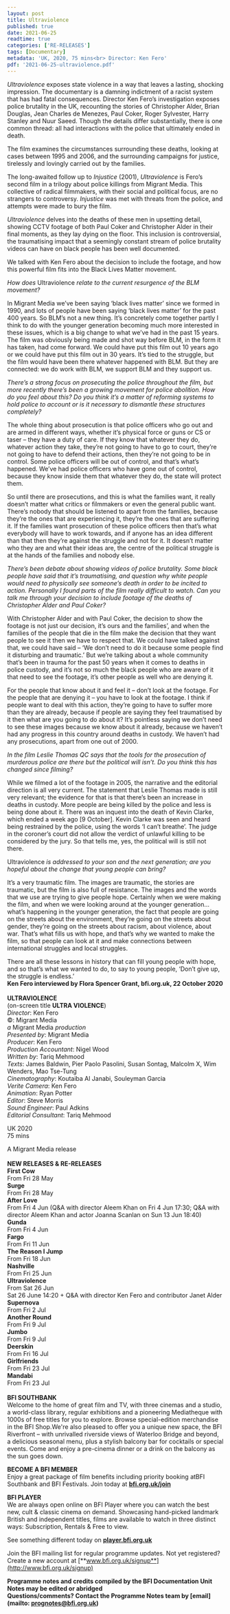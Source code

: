 ```yaml
---
layout: post
title: Ultraviolence
published: true
date: 2021-06-25
readtime: true
categories: ['RE-RELEASES']
tags: [Documentary]
metadata: 'UK, 2020, 75 mins<br> Director: Ken Fero'
pdf: '2021-06-25-ultraviolence.pdf'
---
```


_Ultraviolence_ exposes state violence in a way that leaves a lasting, shocking impression. The documentary is a damning indictment of a racist system that has had fatal consequences. Director Ken Fero’s investigation exposes police brutality in the UK, recounting the stories of Christopher Alder, Brian Douglas, Jean Charles de Menezes, Paul Coker, Roger Sylvester, Harry Stanley and Nuur Saeed. Though the details differ substantially, there is one common thread: all had interactions with the police that ultimately ended in death.

The film examines the circumstances surrounding these deaths, looking at cases between 1995 and 2006, and the surrounding campaigns for justice, tirelessly and lovingly carried out by the families.

The long-awaited follow up to _Injustice_ (2001), _Ultraviolence_ is Fero’s second film in a trilogy about police killings from Migrant Media. This collective of radical filmmakers, with their social and political focus, are no strangers to controversy. _Injustice_ was met with threats from the police, and attempts were made to bury the film.

_Ultraviolence_ delves into the deaths of these men in upsetting detail, showing CCTV footage of both Paul Coker and Christopher Alder in their final moments, as they lay dying on the floor. This inclusion is controversial, the traumatising impact that a seemingly constant stream of police brutality videos can have on black people has been well documented.

We talked with Ken Fero about the decision to include the footage, and how this powerful film fits into the Black Lives Matter movement.

_How does_ Ultraviolence _relate to the current resurgence of the BLM movement?_

In Migrant Media we’ve been saying ‘black lives matter’ since we formed in 1990, and lots of people have been saying ‘black lives matter’ for the past 400 years. So BLM’s not a new thing. It’s concretely come together partly I think to do with the younger generation becoming much more interested in these issues, which is a big change to what we’ve had in the past 15 years. The film was obviously being made and shot way before BLM, in the form it has taken, had come forward. We could have put this film out 10 years ago or we could have put this film out in 30 years. It’s tied to the struggle, but the film would have been there whatever happened with BLM. But they are connected: we do work with BLM, we support BLM and they support us.

_There’s a strong focus on prosecuting the police throughout the film, but more recently there’s been a growing movement for police abolition. How do you feel about this? Do you think it’s a matter of reforming systems to hold police to account or is it necessary to dismantle these structures completely?_

The whole thing about prosecution is that police officers who go out and are armed in different ways, whether it’s physical force or guns or CS or taser – they have a duty of care. If they know that whatever they do, whatever action they take, they’re not going to have to go to court, they’re not going to have to defend their actions, then they’re not going to be in control. Some police officers will be out of control, and that’s what’s happened. We’ve had police officers who have gone out of control, because they know inside them that whatever they do, the state will protect them.

So until there are prosecutions, and this is what the families want, it really doesn’t matter what critics or filmmakers or even the general public want. There’s nobody that should be listened to apart from the families, because they’re the ones that are experiencing it, they’re the ones that are suffering it. If the families want prosecution of these police officers then that’s what everybody will have to work towards, and if anyone has an idea different than that then they’re against the struggle and not for it. It doesn’t matter who they are and what their ideas are, the centre of the political struggle is at the hands of the families and nobody else.

_There’s been debate about showing videos of police brutality. Some black people have said that it’s traumatising, and question why white people would need to physically see someone’s death in order to be incited to action. Personally I found parts of the film really difficult to watch. Can you talk me through your decision to include footage of the deaths of Christopher Alder and Paul Coker?_

With Christopher Alder and with Paul Coker, the decision to show the footage is not just our decision, it’s ours and the families’, and when the families of the people that die in the film make the decision that they want people to see it then we have to respect that. We could have talked against that, we could have said – ‘We don’t need to do it because some people find it disturbing and traumatic.’ But we’re talking about a whole community that’s been in trauma for the past 50 years when it comes to deaths in police custody, and it’s not so much the black people who are aware of it that need to see the footage, it’s other people as well who are denying it.

For the people that know about it and feel it – don’t look at the footage. For the people that are denying it – you have to look at the footage. I think if people want to deal with this action, they’re going to have to suffer more than they are already, because if people are saying they feel traumatised by it then what are you going to do about it? It’s pointless saying we don’t need to see these images because we know about it already, because we haven’t had any progress in this country around deaths in custody. We haven’t had any prosecutions, apart from one out of 2000.

_In the film Leslie Thomas QC says that the tools for the prosecution of murderous police are there but the political will isn’t. Do you think this has changed since filming?_

While we filmed a lot of the footage in 2005, the narrative and the editorial direction is all very current. The statement that Leslie Thomas made is still very relevant; the evidence for that is that there’s been an increase in deaths in custody. More people are being killed by the police and less is being done about it. There was an inquest into the death of Kevin Clarke, which ended a week ago [9 October]. Kevin Clarke was seen and heard being restrained by the police, using the words ‘I can’t breathe’. The judge in the coroner’s court did not allow the verdict of unlawful killing to be considered by the jury. So that tells me, yes, the political will is still not there.

Ultraviolence _is addressed to your son and the next generation; are you hopeful about the change that young people can bring?_

It’s a very traumatic film. The images are traumatic, the stories are traumatic, but the film is also full of resistance. The images and the words that we use are trying to give people hope. Certainly when we were making the film, and when we were looking around at the younger generation… what’s happening in the younger generation, the fact that people are going on the streets about the environment, they’re going on the streets about gender, they’re going on the streets about racism, about violence, about war. That’s what fills us with hope, and that’s why we wanted to make the film, so that people can look at it and make connections between international struggles and local struggles.

There are all these lessons in history that can fill young people with hope, and so that’s what we wanted to do, to say to young people, ‘Don’t give up, the struggle is endless.’<br>
**Ken Fero interviewed by Flora Spencer Grant, bfi.org.uk, 22 October 2020**<br>
<br>
**ULTRAVIOLENCE**<br>
(on-screen title **ULTRA VIOLENCE**)<br>
_Director_: Ken Fero  
©: Migrant Media  
_a_ Migrant Media _production_  
_Presented by_: Migrant Media  
_Producer_: Ken Fero  
_Production Accountant_: Nigel Wood  
_Written by_: Tariq Mehmood  
_Texts_: James Baldwin, Pier Paolo Pasolini, Susan Sontag, Malcolm X, Wim Wenders, Mao Tse-Tung  
_Cinematography_: Koutaiba Al Janabi, Souleyman Garcia  
_Verite Camera_: Ken Fero  
_Animation_: Ryan Potter  
_Editor_: Steve Morris  
_Sound Engineer_: Paul Adkins  
_Editorial Consultant_: Tariq Mehmood<br>

UK 2020<br>
75 mins<br>

A Migrant Media release
<br><br>
**NEW RELEASES & RE-RELEASES**<br>
**First Cow**<br>
From Fri 28 May<br>
**Surge**<br>
From Fri 28 May<br>
**After Love**<br>
From Fri 4 Jun (Q&A with director Aleem Khan on Fri 4 Jun 17:30; Q&A with director Aleem Khan and actor Joanna Scanlan on Sun 13 Jun 18:40)<br>
**Gunda**<br>
From Fri 4 Jun<br>
**Fargo**<br>
From Fri 11 Jun<br>
**The Reason I Jump**<br>
From Fri 18 Jun<br>
**Nashville**<br>
From Fri 25 Jun<br>
**Ultraviolence**<br>
From Sat 26 Jun<br>
Sat 26 June 14:20 + Q&A with director Ken Fero and contributor Janet Alder<br>
**Supernova**<br>
From Fri 2 Jul<br>
**Another Round**<br>
From Fri 9 Jul<br>
**Jumbo**<br>
From Fri 9 Jul<br>
**Deerskin**<br>
From Fri 16 Jul<br>
**Girlfriends**<br>
From Fri 23 Jul<br>
**Mandabi**<br>
From Fri 23 Jul<br>
<br>
**BFI SOUTHBANK**  
Welcome to the home of great film and TV, with three cinemas and a studio, a world-class library, regular exhibitions and a pioneering Mediatheque with 1000s of free titles for you to explore. Browse special-edition merchandise in the BFI Shop.We&#39;re also pleased to offer you a unique new space, the BFI Riverfront – with unrivalled riverside views of Waterloo Bridge and beyond, a delicious seasonal menu, plus a stylish balcony bar for cocktails or special events. Come and enjoy a pre-cinema dinner or a drink on the balcony as the sun goes down.  

**BECOME A BFI MEMBER**  
Enjoy a great package of film benefits including priority booking atBFI Southbank and BFI Festivals. Join today at [**bfi.org.uk/join**](http://www.bfi.org.uk/join)  

**BFI PLAYER**  
 We are always open online on BFI Player where you can watch the best new, cult &amp; classic cinema on demand. Showcasing hand-picked landmark British and independent titles, films are available to watch in three distinct ways: Subscription, Rentals &amp; Free to view.  

See something different today on [**player.bfi.org.uk**](https://player.bfi.org.uk)  

Join the BFI mailing list for regular programme updates. Not yet registered? Create a new account at [**www.bfi.org.uk/signup**](http://www.bfi.org.uk/signup)

**Programme notes and credits compiled by the BFI Documentation Unit  
Notes may be edited or abridged  
Questions/comments? Contact the Programme Notes team by [email](mailto: prognotes@bfi.org.uk)**

